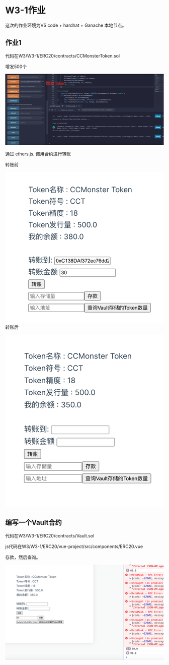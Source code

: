 # W3-1作业

这次的作业环境为VS code + hardhat + Ganache 本地节点。



## 作业1 


代码在W3/W3-1/ERC20/contracts/CCMonsterToken.sol

增发500个

![1647078227576.png](image/README/1647078227576.png)

通过 ethers.js. 调⽤合约进⾏转账

转账前


![1647078462770.png](image/README/1647078462770.png)转账后

![1647078493923.png](image/README/1647078493923.png)



## 编写一个Vault合约

代码在W3/W3-1/ERC20/contracts/Vault.sol


js代码在W3/W3-1/ERC20/vue-project/src/components/ERC20.vue



存款，然后查询。

![1647078596626.png](image/README/1647078596626.png)
